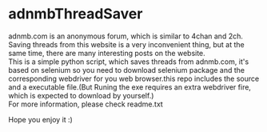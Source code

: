# adnmbThreadSaver

adnmb.com is an anonymous forum, which is similar to 4chan and 2ch. Saving threads from this website is a very inconvenient thing, but at the same time, there are many interesting posts on the website.   
This is a simple python script, which saves threads from adnmb.com, it's based on selenium so you need to download selenium package and the corresponding webdriver for you web browser.this repo includes the source and a executable file.(But Runing the exe requires an extra webdriver fire, which is expected to download by yourself.)  
For more information, please check readme.txt  
  
Hope you enjoy it :)

